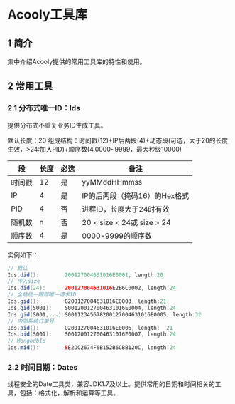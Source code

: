 <!-- title: Acooly工具库  -->
<!-- type: core -->
<!-- author: zhangpu -->
<!-- date: 2020-1-1 -->

Acooly工具库
====

## 1 简介
集中介绍Acooly提供的常用工具库的特性和使用。

## 2 常用工具

### 2.1 分布式唯一ID：Ids

提供分布式不重复业务ID生成工具。

默认长度：20
组成结构：时间戳(12)+IP后两段(4)+动态段(可选，大于20的长度生效，>24:加入PID)+顺序数(4,0000~9999，最大秒级10000)

|段			|长度			|必选				|备注
|---------|-------------|---------------|-----------
|时间戳    |12				|是					|yyMMddHHmmss
|IP			|4				|是					|IP的后两段（掩码16）的Hex格式
|PID		|4				|否					|进程ID，长度大于24时有效
|随机数		|n				|否					| 20 < size < 24或 size > 24 
|顺序数		|4				|是					| 0000-9999的顺序数


实例如下：

```java
// 默认
Ids.did():        200127004631016E0001, length:20
// 传入size
Ids.did(24):      200127004631016E2B6C0002, length:24
// 全站统一跟踪唯一请求ID
Ids.gid():        G200127004631016E0003, length:21
Ids.gid(S001):    S001200127004631016E0004, length:24
Ids.gid(S001,...):S00112345678200127004631016E0005, length:32
// 内部系统订单号
Ids.oid():        O200127004631016E0006, length:  21
Ids.oid(S001):    S001200127004631016E0007, length:24
// MongodbId
Ids.mid():        5E2DC2674F6B152B6CBB120C, length:24
```
### 2.2 时间日期：Dates

线程安全的Date工具类，兼容JDK1.7及以上。提供常用的日期和时间相关的工具，包括：格式化，解析和运算等工具。




